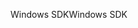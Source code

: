 <span data-ttu-id="4af88-101">Windows SDK</span><span class="sxs-lookup"><span data-stu-id="4af88-101">Windows SDK</span></span>